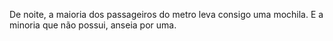 De noite, a maioria dos passageiros do metro leva consigo uma mochila. E a minoria que não possui, anseia por uma.


